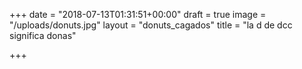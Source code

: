 +++
date = "2018-07-13T01:31:51+00:00"
draft = true
image = "/uploads/donuts.jpg"
layout = "donuts_cagados"
title = "la d de dcc significa donas"

+++
